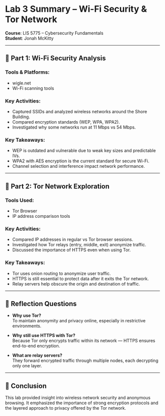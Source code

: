 # Lab 3 Summary – Wi-Fi Security & Tor Network

**Course**: LIS 5775 – Cybersecurity Fundamentals  
**Student**: Jonah McKitty

---

## 📡 Part 1: Wi-Fi Security Analysis

### Tools & Platforms:
- wigle.net
- Wi-Fi scanning tools

### Key Activities:
- Captured SSIDs and analyzed wireless networks around the Shore Building.
- Compared encryption standards (WEP, WPA, WPA2).
- Investigated why some networks run at 11 Mbps vs 54 Mbps.

### Key Takeaways:
- WEP is outdated and vulnerable due to weak key sizes and predictable IVs.
- WPA2 with AES encryption is the current standard for secure Wi-Fi.
- Channel selection and interference impact network performance.

---

## 🧅 Part 2: Tor Network Exploration

### Tools Used:
- Tor Browser
- IP address comparison tools

### Key Activities:
- Compared IP addresses in regular vs Tor browser sessions.
- Investigated how Tor relays (entry, middle, exit) anonymize traffic.
- Discussed the importance of HTTPS even when using Tor.

### Key Takeaways:
- Tor uses onion routing to anonymize user traffic.
- HTTPS is still essential to protect data after it exits the Tor network.
- Relay servers help obscure the origin and destination of traffic.

---

## 🧠 Reflection Questions

- **Why use Tor?**  
  To maintain anonymity and privacy online, especially in restrictive environments.

- **Why still use HTTPS with Tor?**  
  Because Tor only encrypts traffic within its network — HTTPS ensures end-to-end encryption.

- **What are relay servers?**  
  They forward encrypted traffic through multiple nodes, each decrypting only one layer.

---

## 🧾 Conclusion

This lab provided insight into wireless network security and anonymous browsing. It emphasized the importance of strong encryption protocols and the layered approach to privacy offered by the Tor network.

